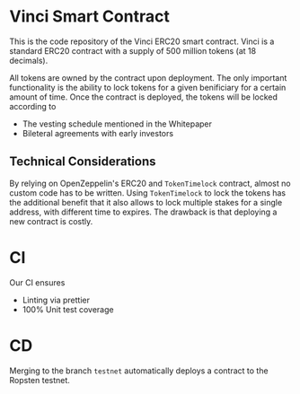 # Vinci Smart Contract

This is the code repository of the Vinci ERC20 smart contract. Vinci is a
standard ERC20 contract with a supply of 500 million tokens (at 18 decimals).

All tokens are owned by the contract upon deployment. The only important
functionality is the ability to lock tokens for a given benificiary for a
certain amount of time. Once the contract is deployed, the tokens will be
locked according to

 * The vesting schedule mentioned in the Whitepaper
 * Bileteral agreements with early investors


## Technical Considerations

By relying on OpenZeppelin's ERC20 and `TokenTimelock` contract, almost
no custom code has to be written. Using `TokenTimelock` to lock the tokens
has the additional benefit that it also allows to lock multiple stakes
for a single address, with different time to expires. The drawback is
that deploying a new contract is costly.


# CI
Our CI ensures
* Linting via prettier
* 100% Unit test coverage

# CD
Merging to the branch `testnet` automatically deploys a contract to the Ropsten
testnet.
